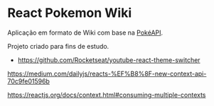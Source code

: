 # React Pokemon Wiki

Aplicação em formato de Wiki com base na [PokéAPI](https://pokeapi.co/). 

Projeto criado para fins de estudo.


- https://github.com/Rocketseat/youtube-react-theme-switcher

https://medium.com/dailyjs/reacts-%EF%B8%8F-new-context-api-70c9fe01596b

https://reactjs.org/docs/context.html#consuming-multiple-contexts